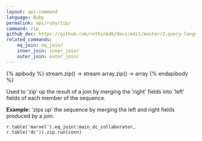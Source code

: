 ```yaml
---
layout: api-command 
language: Ruby
permalink: api/ruby/zip/
command: zip 
github_doc: https://github.com/rethinkdb/docs/edit/master/2-query-language/api/ruby/joins/zip.md
related_commands:
    eq_join: eq_join/
    inner_join: inner_join/
    outer_join: outer_join/
---
```


{% apibody %}
stream.zip() → stream
array.zip() → array
{% endapibody %}

Used to 'zip' up the result of a join by merging the 'right' fields into 'left' fields of each member of the sequence.

__Example:__ 'zips up' the sequence by merging the left and right fields produced by a join.

```
r.table('marvel').eq_join(:main_dc_collaborator, r.table('dc')).zip.run(conn)
```


